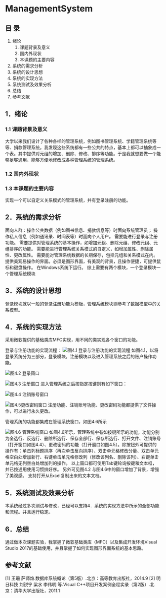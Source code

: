 # ManagementSystem

 
## 目    录
1. 绪论
    1. 课题背景及意义
    2. 国内外现状
    3. 本课题的主要内容
2. 系统的需求分析
3. 系统的设计思想
4. 系统的实现方法
5. 系统测试及效果分析
6. 总结
7. 参考文献
 
## 1．绪论
### 1.1 课题背景及意义
大学以来我们设计了各种各样的管理系统，例如图书管理系统、学籍管理系统等等、捐款管理系统。我发现这些系统都有一些公共的特点，基本上都可以抽象成一个表。其中提供对元组的增加、删除、修改、排序等功能。于是我就想要做一个能够足够通用、能够方便地修改成各种管理系统的管理系统。
### 1.2 国内外现状
### 1.3 本课题的主要内容
实现一个可以自定义关系模式的管理系统，并有登录注册的功能。
## 2．系统的需求分析
面向人群：操作公共数据（例如图书信息、捐款信息等）时面向系统管理员；
操作私人信息（例如通讯录、时间表等）时面向个人用户。
需要能进行登录与注册功能。
需要提供对管理系统的基本操作，如增加元组、删除元组、修改元组、元组排序的功能。
需要能进行管理系统关系模式的自定义，如增加属性、删除属性、更改属性。
需要能对管理系统数据的长期保存，包括元组和关系模式在内。
提供美观易操作的界面。必须是图形界面，有美观的背景，且操作便捷，可提供鼠标和键盘操作。
在Windows系统下运行。
综上需要有两个模块，一个登录模块一个管理系统模块
 
## 3．系统的设计思想
登录模块就以一般的登录注册功能为模板，管理系统模块则参考了数据模型中的关系模型。
 
## 4．系统的实现方法
采用微软提供的基础类库MFC实现，用不同的类实现各个窗口的功能。

登录与注册功能的实现流程：
 ![图4.1](https://github.com/NS-Tang/ManagementSystem/blob/master/img/4.1.png) 登录与注册功能的实现流程
如图4.1，以将登录系统分为三部分，登录模块，注册模块以及进入管理系统之后的账户操作功能。
 
![图4.2](https://github.com/NS-Tang/ManagementSystem/blob/master/img/4.2.png) 登录窗口
 
![图4.3](https://github.com/NS-Tang/ManagementSystem/blob/master/img/4.3.png) 注册窗口
进入管理系统之后按指定按键则有如下窗口：
 
![图4.4](https://github.com/NS-Tang/ManagementSystem/blob/master/img/4.4.png) 注销账号窗口
 
![图4.5](https://github.com/NS-Tang/ManagementSystem/blob/master/img/4.5.png)更改密码窗口
注册功能、注销账号功能、更改密码功能都提供了文件操作，可以进行永久更改。

管理系统的功能都集成在管理系统窗口，如图4.6所示
 
![图4.6](https://github.com/NS-Tang/ManagementSystem/blob/master/img/4.6.png) 管理系统窗口
如图4.6所示，管理系统中有如按键所示的功能，功能分别为全选行、反选行、删除所选行、保存全部行、保存所选行、打开文件、注销账号（打开窗口如图4.4）、更改密码的功能（打开窗口如图4.5）。除按钮外可提供的操作有：单击列标题排序（再次单击反向排序）、双击单元格修改分量、双击单元格空白处增加新行、右键单击单元格修改列（修改该列名、删除该列）、右键单击单元格无列空白处增加列的操作。
	 以上窗口都可使用Tab键轮询按键和文本框，并已按通用使用习惯排好序。
另外可见图4.2 与图4.6中的窗口增加了背景，增强了美观感。
支持打开从Excel复制出来的文本文档。

 

## 5．系统测试及效果分析
本系统经过多次测试与修改，已经可以支持4．系统的实现方法中所示的全部功能和流程。并且运行稳定。
 
## 6．总结
通过做本次课题实验，我掌握了微软基础类库（MFC）以及集成开发环境Visual Studio 2017的基础使用，并且掌握了如何实现图形界面系统的基本思路。
 
## 参考文献
[1]	王珊 萨师煊.数据库系统概论（第5版）.北京：高等教育出版社，2014.9
[2]	明日科技 刘锐宁 梁水 李伟明 等.Visual C++项目开发案例全程实录（第2版）.北京：清华大学出版社，2011.1

